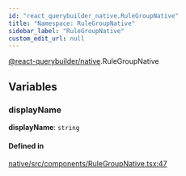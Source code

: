 ```yaml
---
id: "react_querybuilder_native.RuleGroupNative"
title: "Namespace: RuleGroupNative"
sidebar_label: "RuleGroupNative"
custom_edit_url: null
---
```


[@react-querybuilder/native](../modules/react_querybuilder_native.md).RuleGroupNative

## Variables

### displayName

 **displayName**: `string`

#### Defined in

[native/src/components/RuleGroupNative.tsx:47](https://github.com/react-querybuilder/react-querybuilder/blob/55590db8/packages/native/src/components/RuleGroupNative.tsx#L47)
